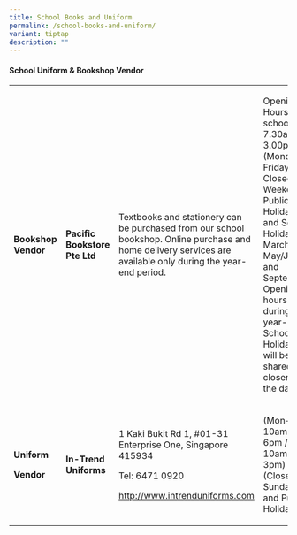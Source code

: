 ```yaml
---
title: School Books and Uniform
permalink: /school-books-and-uniform/
variant: tiptap
description: ""
---
```

<h4><strong>School Uniform &amp; Bookshop Vendor</strong></h4>
<table style="minWidth: 100px">
<colgroup>
<col>
<col>
<col>
<col>
</colgroup>
<tbody>
<tr>
<td rowspan="1" colspan="1">
<p><strong>Bookshop Vendor</strong>
</p>
</td>
<td rowspan="1" colspan="1">
<p><strong>Pacific Bookstore Pte Ltd</strong>
</p>
</td>
<td rowspan="1" colspan="1">
<p>Textbooks and stationery can be purchased from our school bookshop. Online
purchase and home delivery services are available only during the year-end
period.</p>
</td>
<td rowspan="1" colspan="1">
<p>Opening Hours (in school): 7.30am to 3.00pm (Monday to Friday). Closed
on Weekends, Public Holidays and School Holidays in March, May/June and
September. Opening hours during the year-end School Holidays will be shared
closer to the dates.</p>
</td>
</tr>
<tr>
<td rowspan="1" colspan="1">
<p><strong>Uniform</strong>
</p>
<p><strong>Vendor</strong>
</p>
<p></p>
</td>
<td rowspan="1" colspan="1">
<p><strong>In-Trend Uniforms </strong>
</p>
</td>
<td rowspan="1" colspan="1">
<p>1 Kaki Bukit Rd 1, #01-31 Enterprise One, Singapore 415934</p>
<p></p>
<p>Tel: 6471 0920</p>
<p><a href="http://www.intrenduniforms.com" rel="noopener noreferrer nofollow" target="_blank">http://www.intrenduniforms.com</a>
</p>
</td>
<td rowspan="1" colspan="1">
<p></p>
<p>(Mon-Fri: 10am to 6pm / Sat : 10am to 3pm) (Closed on Sundays and Public
Holidays)</p>
</td>
</tr>
</tbody>
</table>
<p></p>